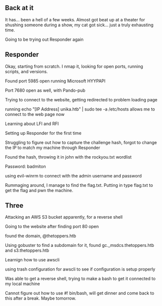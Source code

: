 ## Back at it

It has... been a hell of a few weeks. Almost got beat up at a theater for shushing someone during a show, my cat got sick... just a truly exhausting time.

Going to be trying out Responder again

## Responder 

Okay, starting from scratch. I nmap it, looking for open ports, running scripts, and versions.

Found port 5985 open running Microsoft HYYPAPI

Port 7680 open as well, with Pando-pub

Trying to connect to the website, getting redirected to problem loading page 

running echo "[IP Address] unika.htb" | sudo tee -a /etc/hosts allows me to connect to the web page now 

Learning about LFI and RFI

Setting up Responder for the first time

Struggling to figure out how to capture the challenge hash, forgot to change the IP to match my machine through Responder

Found the hash, throwing it in john with the rockyou.txt wordlist

Password: badmiton 

using evil-winrm to connect with the admin username and password

Rummaging around, I manage to find the flag.txt.  Putting in type flag.txt to get the flag and pwn the machine.  

## Three

Attacking an AWS S3 bucket apparently, for a reverse shell

Going to the website after finding port 80 open

found the domain, @thetoppers.htb

Using gobuster to find a subdomain for it, found gc._msdcs.thetoppers.htb and s3.thetoppers.htb

Learnign how to use awscli

using trash configuration for awscli to see if configuration is setup properly

Was able to get a reverse shell, trying to make a bash to get it connected to my local machine 

Cannot figure out how to use #! bin/bash, will get dinner and come back to this after a break. Maybe tomorrow.
